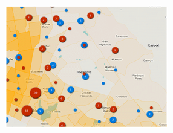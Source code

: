 <!--
title: Bay Area Cultural Asset Map
description: Arts fundraising intelligence for the Hewlett Foundation
website: http://color-namer.org
keywords: [maps, design, cartography, census, geodata]
start: 2014-05-21
end: 2014-05-28
-->

<figure>
  <img src="thumbnail.png">
</figure>
